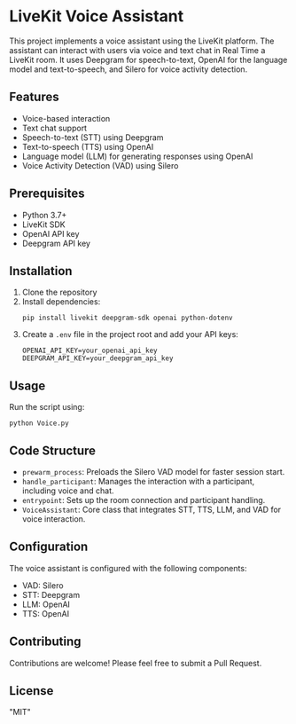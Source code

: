 # LiveKit Voice Assistant

This project implements a voice assistant using the LiveKit platform. The assistant can interact with users via voice and text chat in Real Time a LiveKit room.
It uses Deepgram for speech-to-text, OpenAI for the language model and text-to-speech, and Silero for voice activity detection.
## Features

- Voice-based interaction
- Text chat support
- Speech-to-text (STT) using Deepgram
- Text-to-speech (TTS) using OpenAI
- Language model (LLM) for generating responses using OpenAI
- Voice Activity Detection (VAD) using Silero

## Prerequisites

- Python 3.7+
- LiveKit SDK
- OpenAI API key
- Deepgram API key

## Installation

1. Clone the repository
2. Install dependencies:
   ```
   pip install livekit deepgram-sdk openai python-dotenv
   ```
3. Create a `.env` file in the project root and add your API keys:
   ```
   OPENAI_API_KEY=your_openai_api_key
   DEEPGRAM_API_KEY=your_deepgram_api_key
   ```

## Usage

Run the script using:

```
python Voice.py
```

## Code Structure

- `prewarm_process`: Preloads the Silero VAD model for faster session start.
- `handle_participant`: Manages the interaction with a participant, including voice and chat.
- `entrypoint`: Sets up the room connection and participant handling.
- `VoiceAssistant`: Core class that integrates STT, TTS, LLM, and VAD for voice interaction.

## Configuration

The voice assistant is configured with the following components:
- VAD: Silero
- STT: Deepgram
- LLM: OpenAI
- TTS: OpenAI

## Contributing

Contributions are welcome! Please feel free to submit a Pull Request.

## License
"MIT"
